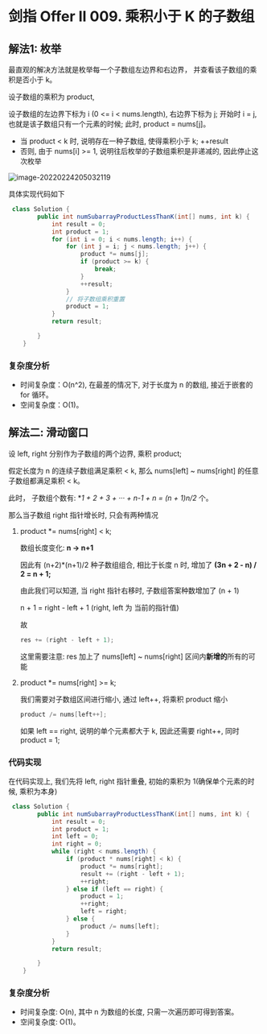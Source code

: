 # 剑指 Offer II 009. 乘积小于 K 的子数组



## 解法1: 枚举

最直观的解决方法就是枚举每一个子数组左边界和右边界， 并查看该子数组的乘积是否小于 k。

设子数组的乘积为 product,

设子数组的左边界下标为 i (0 <= i < nums.length), 右边界下标为 j; 开始时 i = j, 也就是该子数组只有一个元素的时候;  此时, product = nums[j]。

- 当 product < k 时, 说明存在一种子数组, 使得乘积小于 k; ++result
- 否则, 由于 nums[i] >= 1, 说明往后枚举的子数组乘积是非递减的, 因此停止这次枚举

![image-20220224205032119](C:\Users\悠一木碧\AppData\Roaming\Typora\typora-user-images\image-20220224205032119.png)

具体实现代码如下

```java
 class Solution {
		public int numSubarrayProductLessThanK(int[] nums, int k) {
			int result = 0;
			int product = 1;
			for (int i = 0; i < nums.length; i++) {
				for (int j = i; j < nums.length; j++) {
					product *= nums[j];
					if (product >= k) {
						break;
					}
					++result;
				}
                // 将子数组乘积重置
				product = 1;
			}
			return result;

		}
	}
```



### 复杂度分析

- 时间复杂度：O(n^2), 在最差的情况下, 对于长度为 n 的数组, 接近于嵌套的 for 循环。
- 空间复杂度：O(1)。



## 解法二: 滑动窗口

设 left, right 分别作为子数组的两个边界, 乘积 product;

假定长度为 n 的连续子数组满足乘积 < k, 那么 nums[left] ~ nums[right] 的任意子数组都满足乘积 < k。

此时， 子数组个数有: **1 + 2 + 3 + ··· + n-1 + n = (n + 1)*n/2** 个。

那么当子数组 right 指针增长时, 只会有两种情况

1. product *= nums[right] < k; 

   数组长度变化: **n -> n+1**

   因此有 (n+2)*(n+1)/2 种子数组组合, 相比于长度 n 时, 增加了 **(3n + 2 - n) / 2 = n + 1;**

   由此我们可以知道, 当 right 指针右移时, 子数组答案种数增加了 (n + 1)

   n + 1 = right - left + 1 (right, left 为 当前的指针值)

   故

   ```java
   res += (right - left + 1);
   ```

   这里需要注意: res 加上了 nums[left] ~ nums[right] 区间内**新增的**所有的可能

2. product *= nums[right] >= k;

   我们需要对子数组区间进行缩小, 通过 left++, 将乘积 product 缩小

   ```java
   product /= nums[left++];
   ```

   如果 left == right, 说明的单个元素都大于 k, 因此还需要 right++, 同时 product = 1;



### 代码实现

在代码实现上, 我们先将 left, right 指针重叠, 初始的乘积为 1(确保单个元素的时候, 乘积为本身)

```java
 class Solution {
		public int numSubarrayProductLessThanK(int[] nums, int k) {
			int result = 0;
			int product = 1;
			int left = 0;
			int right = 0;
			while (right < nums.length) {
				if (product * nums[right] < k) {
					product *= nums[right];
					result += (right - left + 1);
					++right;
				} else if (left == right) {
					product = 1;
					++right;
					left = right;
				} else {
					product /= nums[left];
				}
			}
			return result;

		}
	}
```



### 复杂度分析

- 时间复杂度: O(n), 其中 n 为数组的长度, 只需一次遍历即可得到答案。
- 空间复杂度: O(1)。

